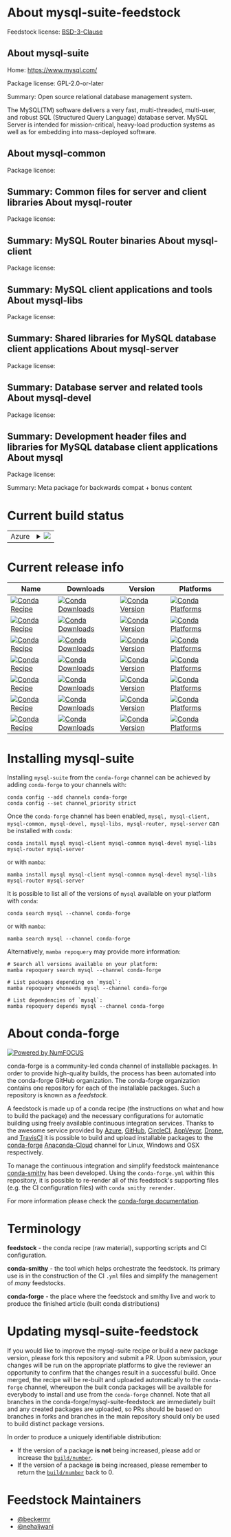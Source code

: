 About mysql-suite-feedstock
===========================

Feedstock license: [BSD-3-Clause](https://github.com/conda-forge/mysql-feedstock/blob/main/LICENSE.txt)

About mysql-suite
-----------------

Home: https://www.mysql.com/

Package license: GPL-2.0-or-later

Summary: Open source relational database management system.

The MySQL(TM) software delivers a very fast, multi-threaded, multi-user,
and robust SQL (Structured Query Language) database server. MySQL Server
is intended for mission-critical, heavy-load production systems as well
as for embedding into mass-deployed software.

About mysql-common
------------------



Package license: 

Summary: Common files for server and client libraries
About mysql-router
------------------



Package license: 

Summary: MySQL Router binaries
About mysql-client
------------------



Package license: 

Summary: MySQL client applications and tools
About mysql-libs
----------------



Package license: 

Summary: Shared libraries for MySQL database client applications
About mysql-server
------------------



Package license: 

Summary: Database server and related tools
About mysql-devel
-----------------



Package license: 

Summary: Development header files and libraries for MySQL database client applications
About mysql
-----------



Package license: 

Summary: Meta package for backwards compat + bonus content

Current build status
====================


<table>
    
  <tr>
    <td>Azure</td>
    <td>
      <details>
        <summary>
          <a href="https://dev.azure.com/conda-forge/feedstock-builds/_build/latest?definitionId=659&branchName=main">
            <img src="https://dev.azure.com/conda-forge/feedstock-builds/_apis/build/status/mysql-feedstock?branchName=main">
          </a>
        </summary>
        <table>
          <thead><tr><th>Variant</th><th>Status</th></tr></thead>
          <tbody><tr>
              <td>linux_64_libprotobuf3.21</td>
              <td>
                <a href="https://dev.azure.com/conda-forge/feedstock-builds/_build/latest?definitionId=659&branchName=main">
                  <img src="https://dev.azure.com/conda-forge/feedstock-builds/_apis/build/status/mysql-feedstock?branchName=main&jobName=linux&configuration=linux%20linux_64_libprotobuf3.21" alt="variant">
                </a>
              </td>
            </tr><tr>
              <td>linux_64_libprotobuf4.23.3</td>
              <td>
                <a href="https://dev.azure.com/conda-forge/feedstock-builds/_build/latest?definitionId=659&branchName=main">
                  <img src="https://dev.azure.com/conda-forge/feedstock-builds/_apis/build/status/mysql-feedstock?branchName=main&jobName=linux&configuration=linux%20linux_64_libprotobuf4.23.3" alt="variant">
                </a>
              </td>
            </tr><tr>
              <td>linux_aarch64_libprotobuf3.21</td>
              <td>
                <a href="https://dev.azure.com/conda-forge/feedstock-builds/_build/latest?definitionId=659&branchName=main">
                  <img src="https://dev.azure.com/conda-forge/feedstock-builds/_apis/build/status/mysql-feedstock?branchName=main&jobName=linux&configuration=linux%20linux_aarch64_libprotobuf3.21" alt="variant">
                </a>
              </td>
            </tr><tr>
              <td>linux_aarch64_libprotobuf4.23.3</td>
              <td>
                <a href="https://dev.azure.com/conda-forge/feedstock-builds/_build/latest?definitionId=659&branchName=main">
                  <img src="https://dev.azure.com/conda-forge/feedstock-builds/_apis/build/status/mysql-feedstock?branchName=main&jobName=linux&configuration=linux%20linux_aarch64_libprotobuf4.23.3" alt="variant">
                </a>
              </td>
            </tr><tr>
              <td>linux_ppc64le_libprotobuf3.21</td>
              <td>
                <a href="https://dev.azure.com/conda-forge/feedstock-builds/_build/latest?definitionId=659&branchName=main">
                  <img src="https://dev.azure.com/conda-forge/feedstock-builds/_apis/build/status/mysql-feedstock?branchName=main&jobName=linux&configuration=linux%20linux_ppc64le_libprotobuf3.21" alt="variant">
                </a>
              </td>
            </tr><tr>
              <td>linux_ppc64le_libprotobuf4.23.3</td>
              <td>
                <a href="https://dev.azure.com/conda-forge/feedstock-builds/_build/latest?definitionId=659&branchName=main">
                  <img src="https://dev.azure.com/conda-forge/feedstock-builds/_apis/build/status/mysql-feedstock?branchName=main&jobName=linux&configuration=linux%20linux_ppc64le_libprotobuf4.23.3" alt="variant">
                </a>
              </td>
            </tr><tr>
              <td>osx_64_libprotobuf3.21</td>
              <td>
                <a href="https://dev.azure.com/conda-forge/feedstock-builds/_build/latest?definitionId=659&branchName=main">
                  <img src="https://dev.azure.com/conda-forge/feedstock-builds/_apis/build/status/mysql-feedstock?branchName=main&jobName=osx&configuration=osx%20osx_64_libprotobuf3.21" alt="variant">
                </a>
              </td>
            </tr><tr>
              <td>osx_64_libprotobuf4.23.3</td>
              <td>
                <a href="https://dev.azure.com/conda-forge/feedstock-builds/_build/latest?definitionId=659&branchName=main">
                  <img src="https://dev.azure.com/conda-forge/feedstock-builds/_apis/build/status/mysql-feedstock?branchName=main&jobName=osx&configuration=osx%20osx_64_libprotobuf4.23.3" alt="variant">
                </a>
              </td>
            </tr><tr>
              <td>osx_arm64_libprotobuf3.21</td>
              <td>
                <a href="https://dev.azure.com/conda-forge/feedstock-builds/_build/latest?definitionId=659&branchName=main">
                  <img src="https://dev.azure.com/conda-forge/feedstock-builds/_apis/build/status/mysql-feedstock?branchName=main&jobName=osx&configuration=osx%20osx_arm64_libprotobuf3.21" alt="variant">
                </a>
              </td>
            </tr><tr>
              <td>osx_arm64_libprotobuf4.23.3</td>
              <td>
                <a href="https://dev.azure.com/conda-forge/feedstock-builds/_build/latest?definitionId=659&branchName=main">
                  <img src="https://dev.azure.com/conda-forge/feedstock-builds/_apis/build/status/mysql-feedstock?branchName=main&jobName=osx&configuration=osx%20osx_arm64_libprotobuf4.23.3" alt="variant">
                </a>
              </td>
            </tr><tr>
              <td>win_64_libprotobuf3.21</td>
              <td>
                <a href="https://dev.azure.com/conda-forge/feedstock-builds/_build/latest?definitionId=659&branchName=main">
                  <img src="https://dev.azure.com/conda-forge/feedstock-builds/_apis/build/status/mysql-feedstock?branchName=main&jobName=win&configuration=win%20win_64_libprotobuf3.21" alt="variant">
                </a>
              </td>
            </tr><tr>
              <td>win_64_libprotobuf4.23.3</td>
              <td>
                <a href="https://dev.azure.com/conda-forge/feedstock-builds/_build/latest?definitionId=659&branchName=main">
                  <img src="https://dev.azure.com/conda-forge/feedstock-builds/_apis/build/status/mysql-feedstock?branchName=main&jobName=win&configuration=win%20win_64_libprotobuf4.23.3" alt="variant">
                </a>
              </td>
            </tr>
          </tbody>
        </table>
      </details>
    </td>
  </tr>
</table>

Current release info
====================

| Name | Downloads | Version | Platforms |
| --- | --- | --- | --- |
| [![Conda Recipe](https://img.shields.io/badge/recipe-mysql-green.svg)](https://anaconda.org/conda-forge/mysql) | [![Conda Downloads](https://img.shields.io/conda/dn/conda-forge/mysql.svg)](https://anaconda.org/conda-forge/mysql) | [![Conda Version](https://img.shields.io/conda/vn/conda-forge/mysql.svg)](https://anaconda.org/conda-forge/mysql) | [![Conda Platforms](https://img.shields.io/conda/pn/conda-forge/mysql.svg)](https://anaconda.org/conda-forge/mysql) |
| [![Conda Recipe](https://img.shields.io/badge/recipe-mysql--client-green.svg)](https://anaconda.org/conda-forge/mysql-client) | [![Conda Downloads](https://img.shields.io/conda/dn/conda-forge/mysql-client.svg)](https://anaconda.org/conda-forge/mysql-client) | [![Conda Version](https://img.shields.io/conda/vn/conda-forge/mysql-client.svg)](https://anaconda.org/conda-forge/mysql-client) | [![Conda Platforms](https://img.shields.io/conda/pn/conda-forge/mysql-client.svg)](https://anaconda.org/conda-forge/mysql-client) |
| [![Conda Recipe](https://img.shields.io/badge/recipe-mysql--common-green.svg)](https://anaconda.org/conda-forge/mysql-common) | [![Conda Downloads](https://img.shields.io/conda/dn/conda-forge/mysql-common.svg)](https://anaconda.org/conda-forge/mysql-common) | [![Conda Version](https://img.shields.io/conda/vn/conda-forge/mysql-common.svg)](https://anaconda.org/conda-forge/mysql-common) | [![Conda Platforms](https://img.shields.io/conda/pn/conda-forge/mysql-common.svg)](https://anaconda.org/conda-forge/mysql-common) |
| [![Conda Recipe](https://img.shields.io/badge/recipe-mysql--devel-green.svg)](https://anaconda.org/conda-forge/mysql-devel) | [![Conda Downloads](https://img.shields.io/conda/dn/conda-forge/mysql-devel.svg)](https://anaconda.org/conda-forge/mysql-devel) | [![Conda Version](https://img.shields.io/conda/vn/conda-forge/mysql-devel.svg)](https://anaconda.org/conda-forge/mysql-devel) | [![Conda Platforms](https://img.shields.io/conda/pn/conda-forge/mysql-devel.svg)](https://anaconda.org/conda-forge/mysql-devel) |
| [![Conda Recipe](https://img.shields.io/badge/recipe-mysql--libs-green.svg)](https://anaconda.org/conda-forge/mysql-libs) | [![Conda Downloads](https://img.shields.io/conda/dn/conda-forge/mysql-libs.svg)](https://anaconda.org/conda-forge/mysql-libs) | [![Conda Version](https://img.shields.io/conda/vn/conda-forge/mysql-libs.svg)](https://anaconda.org/conda-forge/mysql-libs) | [![Conda Platforms](https://img.shields.io/conda/pn/conda-forge/mysql-libs.svg)](https://anaconda.org/conda-forge/mysql-libs) |
| [![Conda Recipe](https://img.shields.io/badge/recipe-mysql--router-green.svg)](https://anaconda.org/conda-forge/mysql-router) | [![Conda Downloads](https://img.shields.io/conda/dn/conda-forge/mysql-router.svg)](https://anaconda.org/conda-forge/mysql-router) | [![Conda Version](https://img.shields.io/conda/vn/conda-forge/mysql-router.svg)](https://anaconda.org/conda-forge/mysql-router) | [![Conda Platforms](https://img.shields.io/conda/pn/conda-forge/mysql-router.svg)](https://anaconda.org/conda-forge/mysql-router) |
| [![Conda Recipe](https://img.shields.io/badge/recipe-mysql--server-green.svg)](https://anaconda.org/conda-forge/mysql-server) | [![Conda Downloads](https://img.shields.io/conda/dn/conda-forge/mysql-server.svg)](https://anaconda.org/conda-forge/mysql-server) | [![Conda Version](https://img.shields.io/conda/vn/conda-forge/mysql-server.svg)](https://anaconda.org/conda-forge/mysql-server) | [![Conda Platforms](https://img.shields.io/conda/pn/conda-forge/mysql-server.svg)](https://anaconda.org/conda-forge/mysql-server) |

Installing mysql-suite
======================

Installing `mysql-suite` from the `conda-forge` channel can be achieved by adding `conda-forge` to your channels with:

```
conda config --add channels conda-forge
conda config --set channel_priority strict
```

Once the `conda-forge` channel has been enabled, `mysql, mysql-client, mysql-common, mysql-devel, mysql-libs, mysql-router, mysql-server` can be installed with `conda`:

```
conda install mysql mysql-client mysql-common mysql-devel mysql-libs mysql-router mysql-server
```

or with `mamba`:

```
mamba install mysql mysql-client mysql-common mysql-devel mysql-libs mysql-router mysql-server
```

It is possible to list all of the versions of `mysql` available on your platform with `conda`:

```
conda search mysql --channel conda-forge
```

or with `mamba`:

```
mamba search mysql --channel conda-forge
```

Alternatively, `mamba repoquery` may provide more information:

```
# Search all versions available on your platform:
mamba repoquery search mysql --channel conda-forge

# List packages depending on `mysql`:
mamba repoquery whoneeds mysql --channel conda-forge

# List dependencies of `mysql`:
mamba repoquery depends mysql --channel conda-forge
```


About conda-forge
=================

[![Powered by
NumFOCUS](https://img.shields.io/badge/powered%20by-NumFOCUS-orange.svg?style=flat&colorA=E1523D&colorB=007D8A)](https://numfocus.org)

conda-forge is a community-led conda channel of installable packages.
In order to provide high-quality builds, the process has been automated into the
conda-forge GitHub organization. The conda-forge organization contains one repository
for each of the installable packages. Such a repository is known as a *feedstock*.

A feedstock is made up of a conda recipe (the instructions on what and how to build
the package) and the necessary configurations for automatic building using freely
available continuous integration services. Thanks to the awesome service provided by
[Azure](https://azure.microsoft.com/en-us/services/devops/), [GitHub](https://github.com/),
[CircleCI](https://circleci.com/), [AppVeyor](https://www.appveyor.com/),
[Drone](https://cloud.drone.io/welcome), and [TravisCI](https://travis-ci.com/)
it is possible to build and upload installable packages to the
[conda-forge](https://anaconda.org/conda-forge) [Anaconda-Cloud](https://anaconda.org/)
channel for Linux, Windows and OSX respectively.

To manage the continuous integration and simplify feedstock maintenance
[conda-smithy](https://github.com/conda-forge/conda-smithy) has been developed.
Using the ``conda-forge.yml`` within this repository, it is possible to re-render all of
this feedstock's supporting files (e.g. the CI configuration files) with ``conda smithy rerender``.

For more information please check the [conda-forge documentation](https://conda-forge.org/docs/).

Terminology
===========

**feedstock** - the conda recipe (raw material), supporting scripts and CI configuration.

**conda-smithy** - the tool which helps orchestrate the feedstock.
                   Its primary use is in the construction of the CI ``.yml`` files
                   and simplify the management of *many* feedstocks.

**conda-forge** - the place where the feedstock and smithy live and work to
                  produce the finished article (built conda distributions)


Updating mysql-suite-feedstock
==============================

If you would like to improve the mysql-suite recipe or build a new
package version, please fork this repository and submit a PR. Upon submission,
your changes will be run on the appropriate platforms to give the reviewer an
opportunity to confirm that the changes result in a successful build. Once
merged, the recipe will be re-built and uploaded automatically to the
`conda-forge` channel, whereupon the built conda packages will be available for
everybody to install and use from the `conda-forge` channel.
Note that all branches in the conda-forge/mysql-suite-feedstock are
immediately built and any created packages are uploaded, so PRs should be based
on branches in forks and branches in the main repository should only be used to
build distinct package versions.

In order to produce a uniquely identifiable distribution:
 * If the version of a package **is not** being increased, please add or increase
   the [``build/number``](https://docs.conda.io/projects/conda-build/en/latest/resources/define-metadata.html#build-number-and-string).
 * If the version of a package **is** being increased, please remember to return
   the [``build/number``](https://docs.conda.io/projects/conda-build/en/latest/resources/define-metadata.html#build-number-and-string)
   back to 0.

Feedstock Maintainers
=====================

* [@beckermr](https://github.com/beckermr/)
* [@nehaljwani](https://github.com/nehaljwani/)

